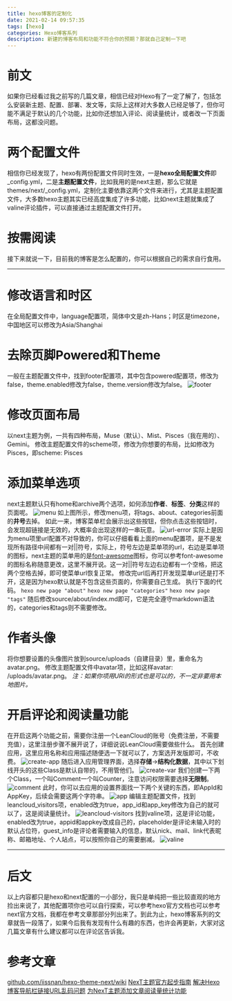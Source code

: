```yaml
---
title: hexo博客的定制化
date: 2021-02-14 09:57:35
tags: [hexo]
categories: Hexo博客系列
description: 新建的博客布局和功能不符合你的预期？那就自己定制一下吧
---
```

# 前文
如果你已经看过我之前写的几篇文章，相信已经对Hexo有了一定了解了，包括怎么安装新主题、配置、部署、发文等，实际上这样对大多数人已经足够了，但你可能不满足于默认的几个功能，比如你还想加入评论、阅读量统计，或者改一下页面布局，这都没问题。
# 两个配置文件
相信你已经发现了，hexo有两份配置文件同时生效，一是**hexo全局配置文件**即_config.yml，二是**主题配置文件**，比如我用的是next主题，那么它就是themes/next/_config.yml，定制化主要依靠这两个文件来进行，尤其是主题配置文件，大多数hexo主题其实已经高度集成了许多功能，比如next主题就集成了valine评论插件，可以直接通过主题配置文件打开。
# 按需阅读
接下来就说一下，目前我的博客是怎么配置的，你可以根据自己的需求自行食用。

---

# 修改语言和时区
在全局配置文件中，language配置项，简体中文是zh-Hans；时区是timezone，中国地区可以修改为Asia/Shanghai

# 去除页脚Powered和Theme
一般在主题配置文件中，找到footer配置项，其中包含powered配置项，修改为false，theme.enabled修改为false，theme.version修改为false。
![footer](footer.png)

# 修改页面布局
以next主题为例，一共有四种布局，Muse（默认）、Mist、Pisces（我在用的）、Gemini。
修改主题配置文件的scheme项，修改为你想要的布局，比如修改为Pisces，即scheme: Pisces

# 添加菜单选项
next主题默认只有home和archive两个选项，如何添加**作者**、**标签**、**分类**这样的页面呢。
![menu](menu.png)
如上图所示，修改menu项，将tags、about、categories前面的**井号**去掉。
如此一来，博客菜单栏会展示出这些按钮，但你点击这些按钮时，会发现超链接是无效的，大概率会出现这样的一串玩意。
![url-error](url-error.png)
实际上是因为menu项里url配置不对导致的，你可以仔细看看上面的menu配置项，是不是发现所有路径中间都有一对||符号，实际上，符号左边是菜单项的url，右边是菜单项的图标，next主题的菜单用的是[font-awesome](http://www.fontawesome.com.cn/faicons/)图标，你可以参考font-awesome的图标名称随意更改，这里不展开说。这一对||符号左边右边都有一个空格，把这两个空格去掉，即可使菜单url恢复正常。
修改完url后再打开发现菜单url还是打不开，这是因为hexo默认就是不包含这些页面的，你需要自己生成。
执行下面的代码。
`hexo new page "about"`
`hexo new page "categories"`
`hexo new page "tags"`
随后修改source/about/index.md即可，它是完全遵守markdown语法的，categories和tags则不需要修改。

# 作者头像
将你想要设置的头像图片放到source/uploads（自建目录）里，重命名为avatar.png。
修改主题配置文件中avatar项，比如这样avatar: /uploads/avatar.png。
*注：如果你项用URI的形式也是可以的，不一定非要用本地图片。*

# 开启评论和阅读量功能
在开启这两个功能之前，需要你注册一个LeanCloud的账号（免费注册，不需要充值），这里注册步骤不展开说了，详细说说LeanCloud需要做些什么。
首先创建应用，这里应用名称和应用描述随便选一下就可以了，方案选开发版即可，不收费。
![create-app](create-app.png)
随后进入应用管理界面，选择**存储**->**结构化数据**，其中以下划线开头的这些Class是默认自带的，不用管他们。
![create-var](create-var.png)
我们创建一下两个Class，一个叫Comment一个叫Counter，注意访问权限需要选择**无限制**。
![comment](comment.png)
此时，你可以去应用的设置界面找一下两个关键的东西，即AppId和AppKey，后续会需要这两个字符串。
![app](app.png)
编辑主题配置文件，找到leancloud_visitors项，enabled改为true，app_id和app_key修改为自己的就可以了，这是阅读量统计。
![leancloud-visitors](leancloud-visitors.png)
找到valine项，这是评论功能，enabled改为true，appid和appkey改成自己的，placeholder是评论未输入时的默认占位符，guest_info是评论者需要输入的信息，默认nick、mail、link代表昵称、邮箱地址、个人站点，可以按照你自己的需要删减。
![valine](valine.png)


---
# 后文
以上内容都只是hexo和next配置的一小部分，我只是单纯把一些比较直观的地方捡出来说了，其他配置项你也可以自行探索，可以参考hexo官方文档也可以参考next官方文档，我都在参考文章那部分列出来了。到此为止，hexo博客系列的文章就告一段落了，如果今后我有发现有什么有趣的东西，也许会再更新，大家对这几篇文章有什么建议都可以在评论区告诉我。
# 参考文章
[github.com/iissnan/hexo-theme-next/wiki](https://github.com/iissnan/hexo-theme-next/wiki)
[NexT主题官方起步指南](http://theme-next.iissnan.com/getting-started.html)
[解决Hexo博客导航栏链接URL乱码问题](https://blog.csdn.net/fullbug/article/details/103844424)
[为NexT主题添加文章阅读量统计功能](https://notes.doublemine.me/2015-10-21-%E4%B8%BANexT%E4%B8%BB%E9%A2%98%E6%B7%BB%E5%8A%A0%E6%96%87%E7%AB%A0%E9%98%85%E8%AF%BB%E9%87%8F%E7%BB%9F%E8%AE%A1%E5%8A%9F%E8%83%BD.html#%E9%85%8D%E7%BD%AELeanCloud)

